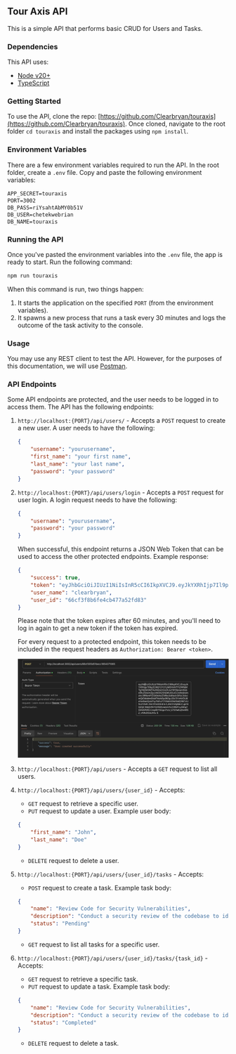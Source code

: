 ## Tour Axis API
This is a simple API that performs basic CRUD for Users and Tasks.

### Dependencies
This API uses:
- [Node v20+](https://nodejs.org/en)
- [TypeScript](https://www.typescriptlang.org/)

### Getting Started
To use the API, clone the repo: [https://github.com/Clearbryan/touraxis](https://github.com/Clearbryan/touraxis). Once cloned,  navigate to the root folder ```cd touraxis``` and install the packages using `npm install`.

### Environment Variables
There are a few environment variables required to run the API. In the root folder, create a `.env` file. Copy and paste the following environment variables:

```
APP_SECRET=touraxis
PORT=3002
DB_PASS=riYsahtAbMY0b51V
DB_USER=chetekwebrian
DB_NAME=touraxis
```

### Running the API
Once you've pasted the environment variables into the `.env` file, the app is ready to start. Run the following command:

```bash
npm run touraxis
```

When this command is run, two things happen:
1. It starts the application on the specified `PORT` (from the environment variables).
2. It spawns a new process that runs a task every 30 minutes and logs the outcome of the task activity to the console.

### Usage
You may use any REST client to test the API. However, for the purposes of this documentation, we will use [Postman](https://www.postman.com/).

### API Endpoints
Some API endpoints are protected, and the user needs to be logged in to access them. The API has the following endpoints:

1. `http://localhost:{PORT}/api/users/` - Accepts a `POST` request to create a new user. A user needs to have the following:
   ```json
   {
       "username": "yourusername",
       "first_name": "your first name",
       "last_name": "your last name",
       "password": "your password"
   }
   ``` 
2. `http://localhost:{PORT}/api/users/login` - Accepts a `POST` request for user login. A login request needs to have the following:
   ```json
   {
       "username": "yourusername",
       "password": "your password"
   }
   ``` 
   When successful, this endpoint returns a JSON Web Token that can be used to access the other protected endpoints. Example response:
   ```json
   {
       "success": true,
       "token": "eyJhbGciOiJIUzI1NiIsInR5cCI6IkpXVCJ9.eyJkYXRhIjp7Il9pZCI6IjY2Y2YzZjhiNmZlNGNiNDc3YTUyZmQ4MyIsInVzZXJuYW1lIjoiY2xlYXJicnlhbiIsImZpcnN0X25hbWUiOiJCcmlhbiIsImxhc3RfbmFtZSI6IkNoZXRla3dlIiwicGFzc3dvcmQiOiIkMmEkMTAkZ2lDOTQwREFiYUdEY2N4TXRuVU40ZUhaZTZBLzhrdm9nbWlDUU9pdk9xLmtxUTU5b2N5Qi4iLCJfX3YiOjB9LCJpYXQiOjE3MjQ4NjU0OTIsImV4cCI6MTcyNDg2OTA5Mn0.nUcBxvyYeH0YfQ10bX-aYh_J0FduEN-wbAsy4wmxLfU",
       "user_name": "clearbryan",
       "user_id": "66cf3f8b6fe4cb477a52fd83"
   }
   ```
   Please note that the token expires after 60 minutes, and you'll need to log in again to get a new token if the token has expired.

   For every request to a protected endpoint, this token needs to be included in the request headers as `Authorization: Bearer <token>`.

   ![title](Images/postman.jpg)

3. `http://localhost:{PORT}/api/users` - Accepts a `GET` request to list all users.

4. `http://localhost:{PORT}/api/users/{user_id}` - Accepts:
   - `GET` request to retrieve a specific user.
   - `PUT` request to update a user. Example user body:
   ```json
   {
       "first_name": "John",
       "last_name": "Doe"
   }
   ```
   - `DELETE` request to delete a user.

5. `http://localhost:{PORT}/api/users/{user_id}/tasks` - Accepts:
   - `POST` request to create a task. Example task body:
   ```json
   {
       "name": "Review Code for Security Vulnerabilities",
       "description": "Conduct a security review of the codebase to identify and address potential vulnerabilities.",
       "status": "Pending"
   }
   ```
   - `GET` request to list all tasks for a specific user.

6. `http://localhost:{PORT}/api/users/{user_id}/tasks/{task_id}` - Accepts:
   - `GET` request to retrieve a specific task.
   - `PUT` request to update a task. Example task body:
   ```json
   {
       "name": "Review Code for Security Vulnerabilities",
       "description": "Conduct a security review of the codebase to identify and address potential vulnerabilities.",
       "status": "Completed"
   }
   ```
   - `DELETE` request to delete a task.
